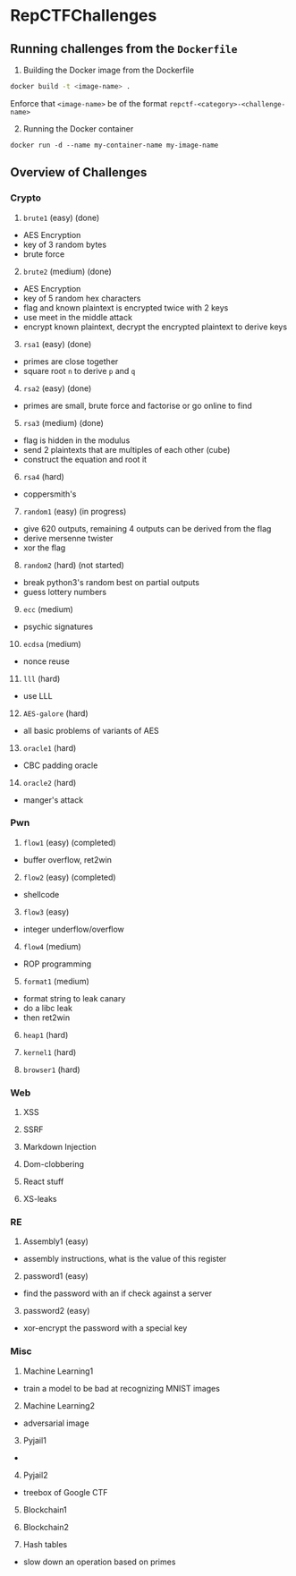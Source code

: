 # RepCTFChallenges

## Running challenges from the `Dockerfile`

1. Building the Docker image from the Dockerfile

```bash
docker build -t <image-name> .
```

Enforce that `<image-name>` be of the format `repctf-<category>-<challenge-name>`

2. Running the Docker container

```
docker run -d --name my-container-name my-image-name
```

## Overview of Challenges

### Crypto

1. `brute1` (easy) (done)

- AES Encryption
- key of 3 random bytes
- brute force

2. `brute2` (medium) (done)

- AES Encryption
- key of 5 random hex characters
- flag and known plaintext is encrypted twice with 2 keys
- use meet in the middle attack
- encrypt known plaintext, decrypt the encrypted plaintext to derive keys

3. `rsa1` (easy) (done)

- primes are close together
- square root `n` to derive `p` and `q`

4. `rsa2` (easy) (done)

- primes are small, brute force and factorise or go online to find

5. `rsa3` (medium) (done)

- flag is hidden in the modulus
- send 2 plaintexts that are multiples of each other (cube)
- construct the equation and root it

6. `rsa4` (hard)

- coppersmith's

7. `random1` (easy) (in progress)

- give 620 outputs, remaining 4 outputs can be derived from the flag
- derive mersenne twister
- xor the flag

8. `random2` (hard) (not started)

- break python3's random best on partial outputs
- guess lottery numbers

9. `ecc` (medium)

- psychic signatures

10. `ecdsa` (medium)

- nonce reuse

11. `lll` (hard)

- use LLL

12. `AES-galore` (hard)

- all basic problems of variants of AES

13. `oracle1` (hard)

- CBC padding oracle

14. `oracle2` (hard)

- manger's attack

### Pwn

1. `flow1` (easy) (completed)

- buffer overflow, ret2win

2. `flow2` (easy) (completed)

- shellcode

3. `flow3` (easy)

- integer underflow/overflow

4. `flow4` (medium)

- ROP programming

5. `format1` (medium)

- format string to leak canary
- do a libc leak
- then ret2win

6. `heap1` (hard)

7. `kernel1` (hard)

8. `browser1` (hard)

### Web

1. XSS

2. SSRF

3. Markdown Injection

4. Dom-clobbering

5. React stuff

6. XS-leaks

### RE

1. Assembly1 (easy)

- assembly instructions, what is the value of this register

2. password1 (easy)

- find the password with an if check against a server

3. password2 (easy)

- xor-encrypt the password with a special key

### Misc

1. Machine Learning1

- train a model to be bad at recognizing MNIST images

2. Machine Learning2

- adversarial image

3. Pyjail1

-

4. Pyjail2

- treebox of Google CTF

5. Blockchain1

6. Blockchain2

7. Hash tables

- slow down an operation based on primes
